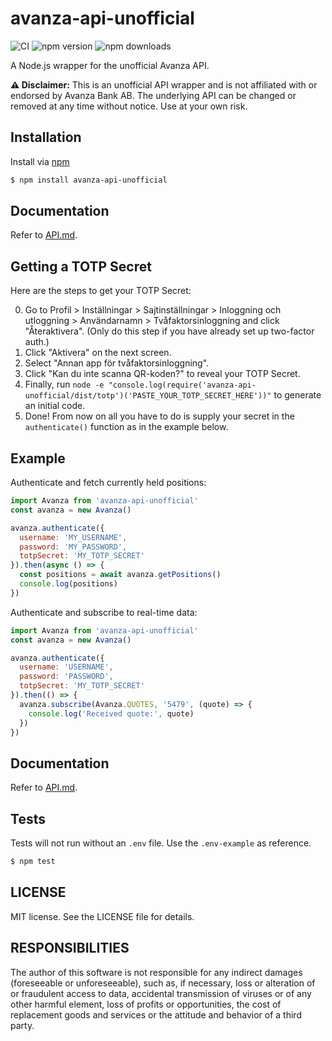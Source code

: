 # avanza-api-unofficial

![CI](https://github.com/prgramed/avanza-api-unofficial/workflows/CI/badge.svg)
![npm version](https://img.shields.io/npm/v/avanza-api-unofficial.svg)
![npm downloads](https://img.shields.io/npm/dm/avanza-api-unofficial.svg)

A Node.js wrapper for the unofficial Avanza API.

**⚠️ Disclaimer:** This is an unofficial API wrapper and is not affiliated with or endorsed by Avanza Bank AB. The underlying API can be changed or removed at any time without notice. Use at your own risk.

## Installation

Install via [npm](https://www.npmjs.com/package/avanza-api-unofficial)
```bash
$ npm install avanza-api-unofficial
```
## Documentation

Refer to [API.md](./API.md).

## Getting a TOTP Secret

Here are the steps to get your TOTP Secret:

0. Go to Profil > Inställningar > Sajtinställningar > Inloggning och utloggning > Användarnamn > Tvåfaktorsinloggning and click "Återaktivera". (Only do this step if you have already set up two-factor auth.)
1. Click "Aktivera" on the next screen.
2. Select "Annan app för tvåfaktorsinloggning".
3. Click "Kan du inte scanna QR-koden?" to reveal your TOTP Secret.
5. Finally, run `node -e "console.log(require('avanza-api-unofficial/dist/totp')('PASTE_YOUR_TOTP_SECRET_HERE'))"` to generate an initial code.
6. Done! From now on all you have to do is supply your secret in the `authenticate()` function as in the example below.

## Example

Authenticate and fetch currently held positions:

```javascript
import Avanza from 'avanza-api-unofficial'
const avanza = new Avanza()

avanza.authenticate({
  username: 'MY_USERNAME',
  password: 'MY_PASSWORD',
  totpSecret: 'MY_TOTP_SECRET'
}).then(async () => {
  const positions = await avanza.getPositions()
  console.log(positions)
})
```

Authenticate and subscribe to real-time data:

```javascript
import Avanza from 'avanza-api-unofficial'
const avanza = new Avanza()

avanza.authenticate({
  username: 'USERNAME',
  password: 'PASSWORD',
  totpSecret: 'MY_TOTP_SECRET'
}).then(() => {
  avanza.subscribe(Avanza.QUOTES, '5479', (quote) => {
    console.log('Received quote:', quote)
  })
})
```
## Documentation

Refer to [API.md](API.md).

## Tests

Tests will not run without an `.env` file. Use the `.env-example` as reference.

```bash
$ npm test
```
## LICENSE

MIT license. See the LICENSE file for details.

## RESPONSIBILITIES

The author of this software is not responsible for any indirect damages (foreseeable or unforeseeable), such as, if necessary, loss or alteration of or fraudulent access to data, accidental transmission of viruses or of any other harmful element, loss of profits or opportunities, the cost of replacement goods and services or the attitude and behavior of a third party.
